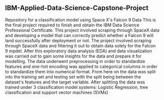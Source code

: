 ## IBM-Applied-Data-Science-Capstone-Project
Repository for a classification model using Space X's Falcon 9 Data 
This is the final project required to finish and obtain the IBM Data Science Professional Certificate.
This project involved scraping through SpaceX data and developing a model that can correctly predict whether a Falcon 9 will land successfully after deployment or not.
The project involved scraping through SpaceX data and filtering it out to obtain data solely for the Falcon 9 mpdel.
After this exploratory data analysis (EDA) and data visualization was carried out to gain some insights for the data and prepare it for modelling.
The data underwent preprocessing in order to standardize features and one-hot encoding was applied to categorical columns in order to standardize them into numerical format.
From here on the data was split into the training set and testing set with the split being between the dataset's features and the target varIable.
After splitting the data was trained under 3 classification model systems: Logistic Regression, tree classification and support vector machines (SVMs)
